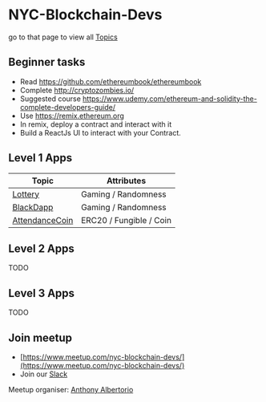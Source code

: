 # NYC-Blockchain-Devs

go to that page to view all [Topics](TOPICS.md) 

## Beginner tasks

- Read https://github.com/ethereumbook/ethereumbook
- Complete http://cryptozombies.io/
- Suggested course https://www.udemy.com/ethereum-and-solidity-the-complete-developers-guide/
- Use https://remix.ethereum.org
- In remix, deploy a contract and interact with it
- Build a ReactJs UI to interact with your Contract.

## Level 1 Apps

|                     Topic                                |       Attributes         |
|----------------------------------------------------------|--------------------------|
| [Lottery](./Lottery/all_implementations.md)              | Gaming / Randomness      |
| [BlackDapp](./BlackDapp/All_Implementations.md)          | Gaming / Randomness      |
| [AttendanceCoin](./AttendanceCoin/all_implementation.md) | ERC20 / Fungible / Coin  |

## Level 2 Apps

TODO

## Level 3 Apps

TODO


## Join meetup
- [https://www.meetup.com/nyc-blockchain-devs/](https://www.meetup.com/nyc-blockchain-devs/)
- Join our [Slack](http://bit.ly/LinniaProtocolSlack)

Meetup organiser: [Anthony Albertorio](https://github.com/tesla809)
